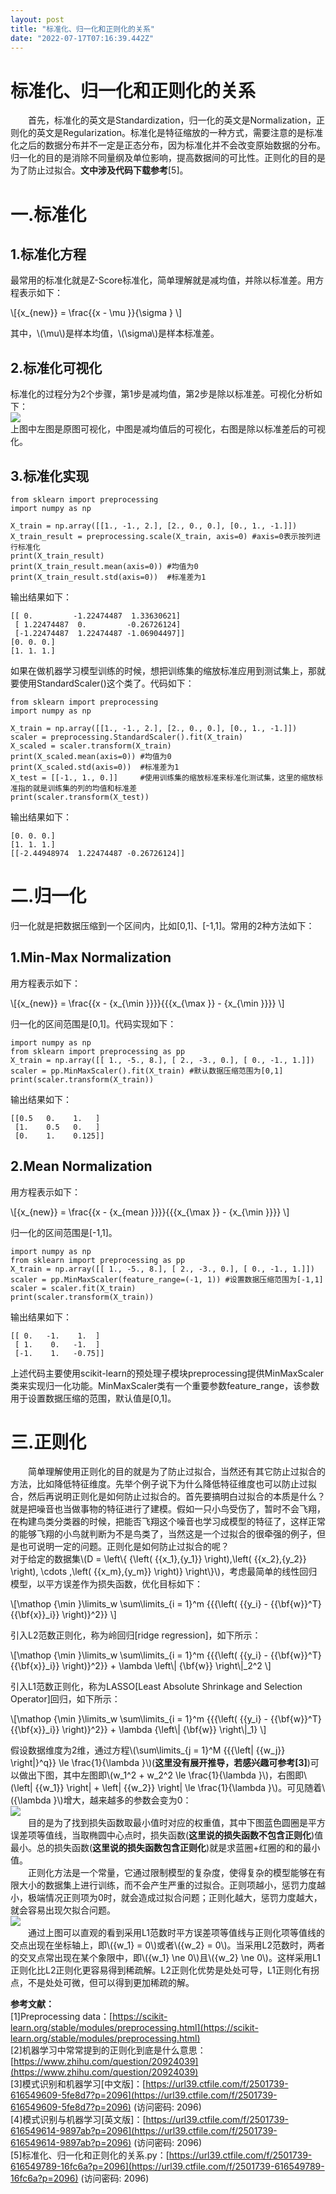 ```yaml
---
layout: post
title: "标准化、归一化和正则化的关系"
date: "2022-07-17T07:16:39.442Z"
---
```

标准化、归一化和正则化的关系
==============

  首先，标准化的英文是Standardization，归一化的英文是Normalization，正则化的英文是Regularization。标准化是特征缩放的一种方式，需要注意的是标准化之后的数据分布并不一定是正态分布，因为标准化并不会改变原始数据的分布。归一化的目的是消除不同量纲及单位影响，提高数据间的可比性。正则化的目的是为了防止过拟合。**文中涉及代码下载参考**\[5\]。

一.标准化
=====

1.标准化方程
-------

最常用的标准化就是Z-Score标准化，简单理解就是减均值，并除以标准差。用方程表示如下：

\\\[{x\_{new}} = \\frac{{x - \\mu }}{\\sigma } \\\]

其中，\\(\\mu\\)是样本均值，\\(\\sigma\\)是样本标准差。

2.标准化可视化
--------

标准化的过程分为2个步骤，第1步是减均值，第2步是除以标准差。可视化分析如下：  
![](https://files.mdnice.com/user/26218/a381ff50-297f-486b-8514-9b85671a356a.png)  
上图中左图是原图可视化，中图是减均值后的可视化，右图是除以标准差后的可视化。

3.标准化实现
-------

    from sklearn import preprocessing
    import numpy as np
    
    X_train = np.array([[1., -1., 2.], [2., 0., 0.], [0., 1., -1.]])
    X_train_result = preprocessing.scale(X_train, axis=0) #axis=0表示按列进行标准化
    print(X_train_result)
    print(X_train_result.mean(axis=0)) #均值为0
    print(X_train_result.std(axis=0))  #标准差为1
    

输出结果如下：

    [[ 0.         -1.22474487  1.33630621]
     [ 1.22474487  0.         -0.26726124]
     [-1.22474487  1.22474487 -1.06904497]]
    [0. 0. 0.]
    [1. 1. 1.]
    

如果在做机器学习模型训练的时候，想把训练集的缩放标准应用到测试集上，那就要使用StandardScaler()这个类了。代码如下：

    from sklearn import preprocessing
    import numpy as np
    
    X_train = np.array([[1., -1., 2.], [2., 0., 0.], [0., 1., -1.]])
    scaler = preprocessing.StandardScaler().fit(X_train)
    X_scaled = scaler.transform(X_train)
    print(X_scaled.mean(axis=0)) #均值为0
    print(X_scaled.std(axis=0))  #标准差为1
    X_test = [[-1., 1., 0.]]     #使用训练集的缩放标准来标准化测试集，这里的缩放标准指的就是训练集的列的均值和标准差
    print(scaler.transform(X_test))
    

输出结果如下：

    [0. 0. 0.]
    [1. 1. 1.]
    [[-2.44948974  1.22474487 -0.26726124]]
    

二.归一化
=====

归一化就是把数据压缩到一个区间内，比如\[0,1\]、\[-1,1\]。常用的2种方法如下：

1.Min-Max Normalization
-----------------------

用方程表示如下：

\\\[{x\_{new}} = \\frac{{x - {x\_{\\min }}}}{{{x\_{\\max }} - {x\_{\\min }}}} \\\]

归一化的区间范围是\[0,1\]。代码实现如下：

    import numpy as np
    from sklearn import preprocessing as pp
    X_train = np.array([[ 1., -5., 8.], [ 2., -3., 0.], [ 0., -1., 1.]])
    scaler = pp.MinMaxScaler().fit(X_train) #默认数据压缩范围为[0,1]
    print(scaler.transform(X_train))
    

输出结果如下：

    [[0.5   0.    1.   ]
     [1.    0.5   0.   ]
     [0.    1.    0.125]]
    

2.Mean Normalization
--------------------

用方程表示如下：

\\\[{x\_{new}} = \\frac{{x - {x\_{mean }}}}{{{x\_{\\max }} - {x\_{\\min }}}} \\\]

归一化的区间范围是\[-1,1\]。

    import numpy as np
    from sklearn import preprocessing as pp
    X_train = np.array([[ 1., -5., 8.], [ 2., -3., 0.], [ 0., -1., 1.]])
    scaler = pp.MinMaxScaler(feature_range=(-1, 1)) #设置数据压缩范围为[-1,1]
    scaler = scaler.fit(X_train)
    print(scaler.transform(X_train))
    

输出结果如下：

    [[ 0.   -1.    1.  ]
     [ 1.    0.   -1.  ]
     [-1.    1.   -0.75]]
    

上述代码主要使用scikit-learn的预处理子模块preprocessing提供MinMaxScaler类来实现归一化功能。MinMaxScaler类有一个重要参数feature\_range，该参数用于设置数据压缩的范围，默认值是\[0,1\]。

三.正则化
=====

  简单理解使用正则化的目的就是为了防止过拟合，当然还有其它防止过拟合的方法，比如降低特征维度。先举个例子说下为什么降低特征维度也可以防止过拟合，然后再说明正则化是如何防止过拟合的。首先要搞明白过拟合的本质是什么？就是把噪音也当做事物的特征进行了建模。假如一只小鸟受伤了，暂时不会飞翔，在构建鸟类分类器的时候，把能否飞翔这个噪音也学习成模型的特征了，这样正常的能够飞翔的小鸟就判断为不是鸟类了，当然这是一个过拟合的很牵强的例子，但是也可说明一定的问题。正则化是如何防止过拟合的呢？  
对于给定的数据集\\(D = \\left\\{ {\\left( {{x\_1},{y\_1}} \\right),\\left( {{x\_2},{y\_2}} \\right), \\cdots ,\\left( {{x\_m},{y\_m}} \\right)} \\right\\}\\)，考虑最简单的线性回归模型，以平方误差作为损失函数，优化目标如下：

\\\[\\mathop {\\min }\\limits\_w \\sum\\limits\_{i = 1}^m {{{\\left( {{y\_i} - {{\\bf{w}}^T}{{\\bf{x}}\_i}} \\right)}^2}} \\\]

引入L2范数正则化，称为岭回归\[ridge regression\]，如下所示：

\\\[\\mathop {\\min }\\limits\_w \\sum\\limits\_{i = 1}^m {{{\\left( {{y\_i} - {{\\bf{w}}^T}{{\\bf{x}}\_i}} \\right)}^2}} + \\lambda \\left\\| {\\bf{w}} \\right\\|\_2^2 \\\]

引入L1范数正则化，称为LASSO\[Least Absolute Shrinkage and Selection Operator\]回归，如下所示：

\\\[\\mathop {\\min }\\limits\_w \\sum\\limits\_{i = 1}^m {{{\\left( {{y\_i} - {{\\bf{w}}^T}{{\\bf{x}}\_i}} \\right)}^2}} + \\lambda {\\left\\| {\\bf{w}} \\right\\|\_1} \\\]

假设数据维度为2维，通过方程\\(\\sum\\limits\_{j = 1}^M {{{\\left| {{w\_j}} \\right|}^q}} \\le \\frac{1}{\\lambda }\\)(**这里没有展开推导，若感兴趣可参考\[3\]**)可以做出下图，其中左图即\\(w\_1^2 + w\_2^2 \\le \\frac{1}{\\lambda }\\)，右图即\\(\\left| {{w\_1}} \\right| + \\left| {{w\_2}} \\right| \\le \\frac{1}{\\lambda }\\)。可见随着\\({\\lambda }\\)增大，越来越多的参数会变为0：  
![](https://files.mdnice.com/user/26218/001f43bc-0428-452c-ba10-f7b9641bf8fa.png)  
  目的是为了找到损失函数取最小值时对应的权重值，其中下图蓝色圆圈是平方误差项等值线，当取椭圆中心点时，损失函数(**这里说的损失函数不包含正则化**)值最小。总的损失函数(**这里说的损失函数包含正则化**)就是求蓝圈+红圈的和的最小值。  
  正则化方法是一个常量，它通过限制模型的复杂度，使得复杂的模型能够在有限大小的数据集上进行训练，而不会产生严重的过拟合。正则项越小，惩罚力度越小，极端情况正则项为0时，就会造成过拟合问题；正则化越大，惩罚力度越大，就会容易出现欠拟合问题。  
![](https://files.mdnice.com/user/26218/9abecbbc-8eab-41cf-98f8-862cdf596b2c.png)  
  通过上图可以直观的看到采用L1范数时平方误差项等值线与正则化项等值线的交点出现在坐标轴上，即\\({w\_1} = 0\\)或者\\({w\_2} = 0\\)。当采用L2范数时，两者的交叉点常出现在某个象限中，即\\({w\_1} \\ne 0\\)且\\({w\_2} \\ne 0\\)。这样采用L1正则化比L2正则化更容易得到稀疏解。L2正则化优势是处处可导，L1正则化有拐点，不是处处可微，但可以得到更加稀疏的解。

**参考文献：**  
\[1\]Preprocessing data：[https://scikit-learn.org/stable/modules/preprocessing.html](https://scikit-learn.org/stable/modules/preprocessing.html)  
\[2\]机器学习中常常提到的正则化到底是什么意思：[https://www.zhihu.com/question/20924039](https://www.zhihu.com/question/20924039)  
\[3\]模式识别和机器学习\[中文版\]：[https://url39.ctfile.com/f/2501739-616549609-5fe8d7?p=2096](https://url39.ctfile.com/f/2501739-616549609-5fe8d7?p=2096) (访问密码: 2096)  
\[4\]模式识别与机器学习\[英文版\]：[https://url39.ctfile.com/f/2501739-616549614-9897ab?p=2096](https://url39.ctfile.com/f/2501739-616549614-9897ab?p=2096) (访问密码: 2096)  
\[5\]标准化、归一化和正则化的关系.py：[https://url39.ctfile.com/f/2501739-616549789-16fc6a?p=2096](https://url39.ctfile.com/f/2501739-616549789-16fc6a?p=2096) (访问密码: 2096)